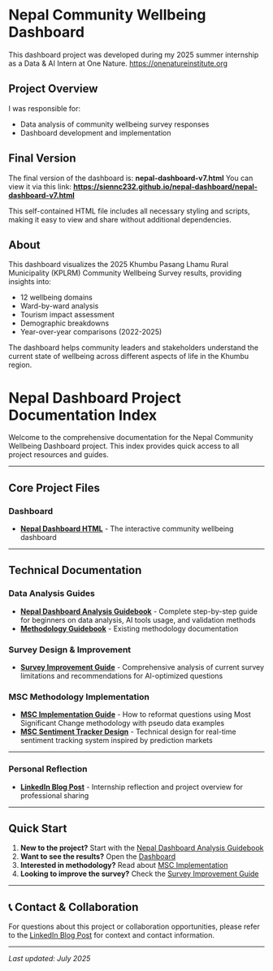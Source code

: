 # Nepal Community Wellbeing Dashboard

This dashboard project was developed during my 2025 summer internship as a Data & AI Intern at One Nature.
https://onenatureinstitute.org

## Project Overview

I was responsible for:
- Data analysis of community wellbeing survey responses
- Dashboard development and implementation

## Final Version

The final version of the dashboard is: **nepal-dashboard-v7.html** You can view it via this link: **https://siennc232.github.io/nepal-dashboard/nepal-dashboard-v7.html**

This self-contained HTML file includes all necessary styling and scripts, making it easy to view and share without additional dependencies.

## About

This dashboard visualizes the 2025 Khumbu Pasang Lhamu Rural Municipality (KPLRM) Community Wellbeing Survey results, providing insights into:
- 12 wellbeing domains
- Ward-by-ward analysis
- Tourism impact assessment
- Demographic breakdowns
- Year-over-year comparisons (2022-2025)

The dashboard helps community leaders and stakeholders understand the current state of wellbeing across different aspects of life in the Khumbu region.

# Nepal Dashboard Project Documentation Index

Welcome to the comprehensive documentation for the Nepal Community Wellbeing Dashboard project. This index provides quick access to all project resources and guides.

---

## Core Project Files

### Dashboard
- **[Nepal Dashboard HTML](https://siennc232.github.io/nepal-dashboard/nepal-dashboard-v7.html)** - The interactive community wellbeing dashboard
---

## Technical Documentation

### Data Analysis Guides
- **[Nepal Dashboard Analysis Guidebook](nepal_dashboard_analysis_guidebook.md)** - Complete step-by-step guide for beginners on data analysis, AI tools usage, and validation methods
- **[Methodology Guidebook](methodology_guidebook.md)** - Existing methodology documentation

### Survey Design & Improvement
- **[Survey Improvement Guide](survey_improvement_guide.md)** - Comprehensive analysis of current survey limitations and recommendations for AI-optimized questions

### MSC Methodology Implementation
- **[MSC Implementation Guide](msc_implementation_guide.md)** - How to reformat questions using Most Significant Change methodology with pseudo data examples
- **[MSC Sentiment Tracker Design](msc_sentiment_tracker_design.md)** - Technical design for real-time sentiment tracking system inspired by prediction markets

---
### Personal Reflection
- **[LinkedIn Blog Post](linkedin_blog_post.md)** - Internship reflection and project overview for professional sharing

---

## Quick Start

1. **New to the project?** Start with the [Nepal Dashboard Analysis Guidebook](nepal_dashboard_analysis_guidebook.md)
2. **Want to see the results?** Open the [Dashboard](https://siennc232.github.io/nepal-dashboard/nepal-dashboard-v7.html)
3. **Interested in methodology?** Read about [MSC Implementation](msc_implementation_guide.md)
4. **Looking to improve the survey?** Check the [Survey Improvement Guide](survey_improvement_guide.md)

---

## 📞 Contact & Collaboration

For questions about this project or collaboration opportunities, please refer to the [LinkedIn Blog Post](linkedin_blog_post.md) for context and contact information.

---

*Last updated: July 2025*
